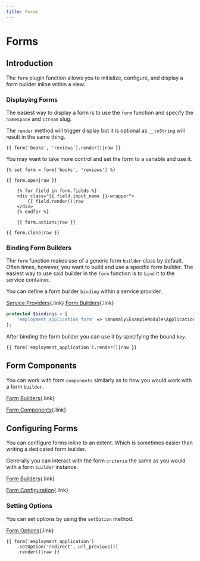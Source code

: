 ```yaml
---
title: Forms
---
```


# Forms

<div class="documentation__toc"></div>

## Introduction

The `form` plugin function allows you to initialize, configure, and display a form builder inline within a view.

### Displaying Forms

The easiest way to display a form is to use the `form` function and specify the `namespace` and `stream` slug.

The `render` method will trigger display but it is optional as `__toString` will result in the same thing.

```twig
{{ form('books', 'reviews').render()|raw }}
```

You may want to take more control and set the form to a variable and use it.

```twig
{% set form = form('books', 'reviews') %}

{{ form.open|raw }}

    {% for field in form.fields %}
    <div class="{{ field.input_name }}-wrapper">
        {{ field.render()|raw
    </div>
    {% endfor %}

    {{ form.actions|raw }}

{{ form.close|raw }}

```

### Binding Form Builders

The `form` function makes use of a generic form `builder` class by default. Often times, however, you want to build and use a specific form builder. The easiest way to use said builder in the `form` function is to `bind` it to the service container.

You can define a form builder `binding` within a service provider.

[Service Providers](../the-basics/service-providers){.link}
[Form Builders](../ui/forms){.link}

```php
protected $bindings = [
    'employment_application_form' => \Anomaly\ExampleModule\Applications\Form\PublicApplicationFormBuilder::class
];
```

After binding the form builder you can use it by specifying the bound `key`.

```twig
{{ form('employment_application').render()|raw }}
```


## Form Components

You can work with form `components` similarly as to how you would work with a form `builder`.

[Form Builders](../ui/forms){.link}

[Form Components](../ui/forms/components){.link}


## Configuring Forms

You can configure forms inline to an extent. Which is sometimes easier than writing a dedicated form builder.

Generally you can interact with the form `criteria` the same as you would with a form `builder` instance.

[Form Builders](../ui/forms){.link}

[Form Configuration](../ui/forms/configuration){.link}

### Setting Options

You can set options by using the `setOption` method.

[Form Options](../ui/forms/configuration/options){.link}

```twig
{{ form('employment_application')
    .setOption('redirect', url_previous())
    .render()|raw }}
```
